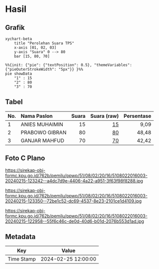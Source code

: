 # Hasil

## Grafik

```mermaid
xychart-beta
    title "Perolehan Suara TPS"
    x-axis [01, 02, 03]
    y-axis "Suara" 0 --> 80
    bar [15, 80, 70]
```

```mermaid
%%{init: {"pie": {"textPosition": 0.5}, "themeVariables": {"pieOuterStrokeWidth": "5px"}} }%%
pie showData
    "1" : 15
    "2" : 80
    "3" : 70
```

## Tabel

| No. | Nama Paslon    | Suara | Suara (raw) | Persentase |
|:--- |:-------------- | -----:| -----------:| ----------:|
| 1   | ANIES MUHAIMIN | 15    | [15][p-1]   | 9,09       |
| 2   | PRABOWO GIBRAN | 80    | [80][p-2]   | 48,48      |
| 3   | GANJAR MAHFUD  | 70    | [70][p-3]   | 42,42      |


[p-1]: https://github.com/gigit-pemilu/pemilu-2024-51-bali/blob/main/pilpres/hitung-suara/sub/51-bali/sub/08-buleleng/sub/02-seririt/sub/2016-pengastulan/sub/003-tps/sub/paslon-1.txt
[p-2]: https://github.com/gigit-pemilu/pemilu-2024-51-bali/blob/main/pilpres/hitung-suara/sub/51-bali/sub/08-buleleng/sub/02-seririt/sub/2016-pengastulan/sub/003-tps/sub/paslon-2.txt
[p-3]: https://github.com/gigit-pemilu/pemilu-2024-51-bali/blob/main/pilpres/hitung-suara/sub/51-bali/sub/08-buleleng/sub/02-seririt/sub/2016-pengastulan/sub/003-tps/sub/paslon-3.txt

## Foto C Plano

https://sirekap-obj-formc.kpu.go.id/762b/pemilu/ppwp/51/08/02/20/16/5108022016003-20240215-123242--a4dc7d9e-4406-4a22-a951-3f63f98f8288.jpg

https://sirekap-obj-formc.kpu.go.id/762b/pemilu/ppwp/51/08/02/20/16/5108022016003-20240215-123350--72be1c52-dc69-4537-8e23-2101ce1d4109.jpg

https://sirekap-obj-formc.kpu.go.id/762b/pemilu/ppwp/51/08/02/20/16/5108022016003-20240215-122958--55f6c46c-de0d-40d6-b01d-2076b553d1ad.jpg


## Metadata

| Key        | Value               |
| ---------- | ------------------- |
| Time Stamp | 2024-02-25 12:00:00 |



